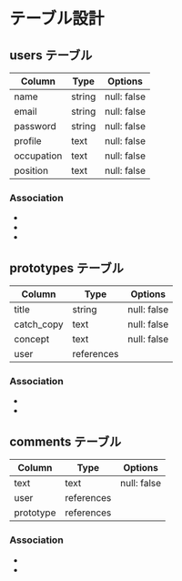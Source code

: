 # テーブル設計

## users テーブル

| Column    | Type   | Options     |
| --------  | ------ | ----------- |
| name      | string | null: false |
| email     | string | null: false |
| password  | string | null: false |
| profile   |  text  | null: false |
| occupation|  text  | null: false |
| position  |  text  | null: false |

### Association

- 
- 
- 

## prototypes テーブル

| Column     | Type           | Options     |
| ---------- | -------------- | ----------- |
| title      | string         | null: false |
| catch_copy | text           | null: false |
| concept    | text           | null: false |
| user       | references     |             |

### Association

- 
- 

## comments テーブル

| Column    | Type       | Options     |
| --------- | ---------- | ----------- |
| text      | text       | null: false |
| user      | references |             |
| prototype | references |             |

### Association

- 
- 